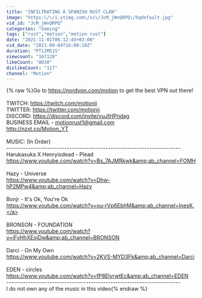 ```yaml
---
title: "INFILTRATING A SPANISH RUST CLAN"
image: "https:\/\/i.ytimg.com\/vi\/JcM_jWnQRPQ\/hqdefault.jpg"
vid_id: "JcM_jWnQRPQ"
categories: "Gaming"
tags: ["rust","motion","motion rust"]
date: "2021-11-01T06:12:45+03:00"
vid_date: "2021-09-04T16:00:10Z"
duration: "PT12M51S"
viewcount: "167128"
likeCount: "8030"
dislikeCount: "117"
channel: "Motion"
---
```

{% raw %}Go to <a rel="nofollow" target="blank" href="https://nordvpn.com/motion">https://nordvpn.com/motion</a> to get the best VPN out there!<br /><br />TWITCH: <a rel="nofollow" target="blank" href="https://twitch.com/motionii">https://twitch.com/motionii</a><br />TWITTER: <a rel="nofollow" target="blank" href="https://twitter.com/motionii">https://twitter.com/motionii</a><br />DISCORD: <a rel="nofollow" target="blank" href="https://discord.com/invite/vuJtHPndag">https://discord.com/invite/vuJtHPndag</a><br />BUSINESS EMAIL - motionrust1@gmail.com<br /><a rel="nofollow" target="blank" href="http://nzxt.co/Motion_YT">http://nzxt.co/Motion_YT</a><br /><br />MUSIC: (In Order)<br />------------------------------------------------------------------------<br />Harukasuka X Henryisdead - Plead<br /><a rel="nofollow" target="blank" href="https://www.youtube.com/watch?v=Bs_7AJMRkwk&amp;ab_channel=FOMH">https://www.youtube.com/watch?v=Bs_7AJMRkwk&amp;ab_channel=FOMH</a><br /><br />Hazy - Universe<br /><a rel="nofollow" target="blank" href="https://www.youtube.com/watch?v=Dhw-hP2MPw4&amp;ab_channel=Hazy">https://www.youtube.com/watch?v=Dhw-hP2MPw4&amp;ab_channel=Hazy</a><br /><br />Bonjr - It's Ok, You're Ok <br /><a rel="nofollow" target="blank" href="https://www.youtube.com/watch?v=ou-rVp6EbhM&amp;ab_channel=InesK.">https://www.youtube.com/watch?v=ou-rVp6EbhM&amp;ab_channel=InesK.</a><br /><br />BRONSON - FOUNDATION<br /><a rel="nofollow" target="blank" href="https://www.youtube.com/watch?v=jFvHhXEojDw&amp;ab_channel=BRONSON">https://www.youtube.com/watch?v=jFvHhXEojDw&amp;ab_channel=BRONSON</a><br /><br />Darci - On My Own <br /><a rel="nofollow" target="blank" href="https://www.youtube.com/watch?v=2KVS-MYD3Fk&amp;ab_channel=Darci">https://www.youtube.com/watch?v=2KVS-MYD3Fk&amp;ab_channel=Darci</a><br /><br />EDEN - circles <br /><a rel="nofollow" target="blank" href="https://www.youtube.com/watch?v=fP8ElyrwtEc&amp;ab_channel=EDEN">https://www.youtube.com/watch?v=fP8ElyrwtEc&amp;ab_channel=EDEN</a><br />------------------------------------------------------------------------<br />I do not own any of the music in this video{% endraw %}

